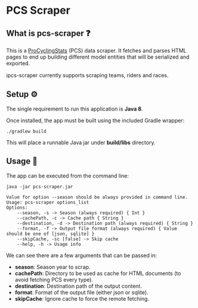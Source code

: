 # PCS Scraper

## What is pcs-scraper ❓

This is a [ProCyclingStats](https://www.procyclingstats.com/) (PCS) data scraper. It fetches and parses HTML pages to
end up building different model entities that will be serialized and exported.

ℹ️pcs-scraper currently supports scraping teams, riders and races.

## Setup ⚙️

The single requirement to run this application is **Java 8**.

Once installed, the app must be built using the included Gradle wrapper:

```shell
./gradlew build
```

This will place a runnable Java jar under **build/libs** directory.

## Usage 📙

The app can be executed from the command line:

```shell
java -jar pcs-scraper.jar
```

```shell
Value for option --season should be always provided in command line.
Usage: pcs-scraper options_list
Options: 
    --season, -s -> Season (always required) { Int }
    --cachePath, -c -> Cache path { String }
    --destination, -d -> Destination path (always required) { String }
    --format, -f -> Output file format (always required) { Value should be one of [json, sqlite] }
    --skipCache, -sc [false] -> Skip cache 
    --help, -h -> Usage info
```

We can see there are a few arguments that can be passed in:

- **season**: Season year to scrap.
- **cachePath**: Directory to be used as cache for HTML documents (to avoid fetching PCS every type).
- **destination**: Destination path of the output content.
- **format**: Format of the output file (either json or sqlite).
- **skipCache**: Ignore cache to force the remote fetching.
